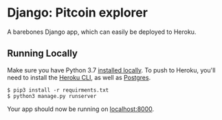 # Django: Pitcoin explorer

A barebones Django app, which can easily be deployed to Heroku.

## Running Locally

Make sure you have Python 3.7 [installed locally](http://install.python-guide.org). To push to Heroku, you'll need to install the [Heroku CLI](https://devcenter.heroku.com/articles/heroku-cli), as well as [Postgres](https://devcenter.heroku.com/articles/heroku-postgresql#local-setup).

```
$ pip3 install -r requirments.txt
$ python3 manage.py runserver
```

Your app should now be running on [localhost:8000](http://localhost:8000/).
